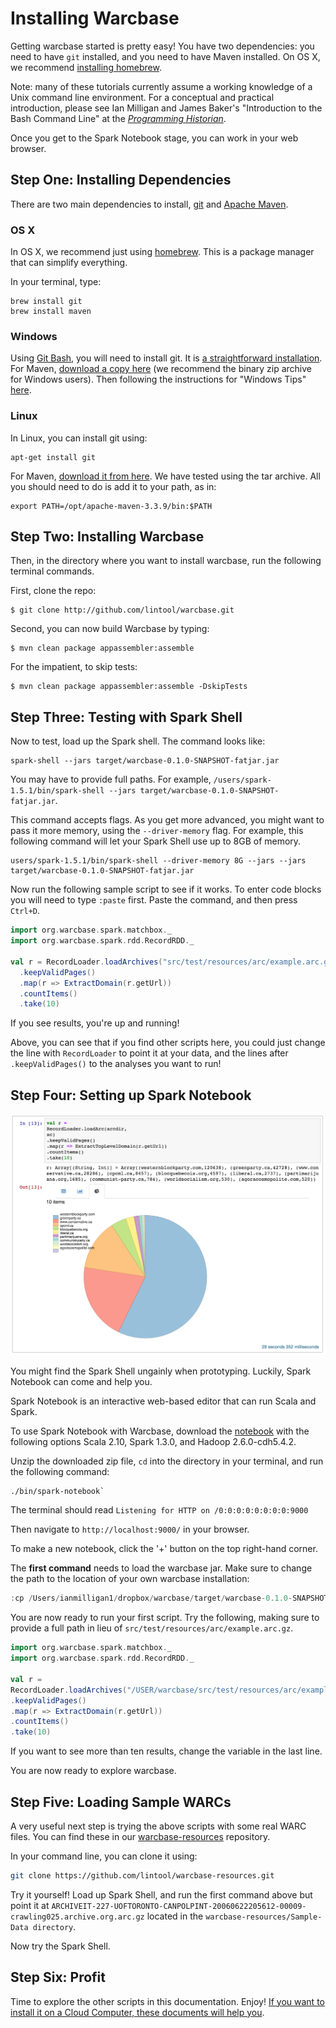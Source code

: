 # Installing Warcbase

Getting warcbase started is pretty easy! You have two dependencies: you need to have `git` installed, and you need to have Maven installed. On OS X, we recommend [installing homebrew](http://brew.sh/). 

Note: many of these tutorials currently assume a working knowledge of a Unix command line environment. For a conceptual and practical introduction, please see Ian Milligan and James Baker's "Introduction to the Bash Command Line" at the [*Programming Historian*](http://programminghistorian.org/lessons/intro-to-bash).

Once you get to the Spark Notebook stage, you can work in your web browser.

## Step One: Installing Dependencies

There are two main dependencies to install, [git](https://git-scm.com/) and [Apache Maven](https://maven.apache.org/). 

### OS X

In OS X, we recommend just using [homebrew](http://brew.sh/). This is a package manager that can simplify everything.

In your terminal, type:

```
brew install git
brew install maven
```

### Windows

Using [Git Bash](https://git-for-windows.github.io/), you will need to install git. It is [a straightforward installation](https://git-scm.com/). For Maven, [download a copy here](https://maven.apache.org/download.cgi) (we recommend the binary zip archive for Windows users). Then following the instructions for "Windows Tips" [here](https://maven.apache.org/install.html). 

### Linux

In Linux, you can install git using:

```
apt-get install git
```

For Maven, [download it from here](https://maven.apache.org/download.cgi). We have tested using the tar archive. All you should need to do is add it to your path, as in:

```
export PATH=/opt/apache-maven-3.3.9/bin:$PATH
```

## Step Two: Installing Warcbase

Then, in the directory where you want to install warcbase, run the following terminal commands.

First, clone the repo:

```
$ git clone http://github.com/lintool/warcbase.git
```

Second, you can now build Warcbase by typing:

```
$ mvn clean package appassembler:assemble
```

For the impatient, to skip tests:

```
$ mvn clean package appassembler:assemble -DskipTests
```

## Step Three: Testing with Spark Shell

Now to test, load up the Spark shell. The command looks like:

```
spark-shell --jars target/warcbase-0.1.0-SNAPSHOT-fatjar.jar
```

You may have to provide full paths. For example, `/users/spark-1.5.1/bin/spark-shell --jars target/warcbase-0.1.0-SNAPSHOT-fatjar.jar`.

This command accepts flags. As you get more advanced, you might want to pass it more memory, using the `--driver-memory` flag. For example, this following command will let your Spark Shell use up to 8GB of memory.

```
users/spark-1.5.1/bin/spark-shell --driver-memory 8G --jars --jars target/warcbase-0.1.0-SNAPSHOT-fatjar.jar
```

Now run the following sample script to see if it works. To enter code blocks you will need to type `:paste` first. Paste the command, and then press `Ctrl+D`.

```scala
import org.warcbase.spark.matchbox._
import org.warcbase.spark.rdd.RecordRDD._

val r = RecordLoader.loadArchives("src/test/resources/arc/example.arc.gz", sc)
  .keepValidPages()
  .map(r => ExtractDomain(r.getUrl))
  .countItems()
  .take(10)
```

If you see results, you're up and running!

Above, you can see that if you find other scripts here, you could just change the line with `RecordLoader` to point it at your data, and the lines after `.keepValidPages()` to the analyses you want to run!

## Step Four: Setting up Spark Notebook

![Spark notebook showing pie chart output](https://raw.githubusercontent.com/ianmilligan1/WAHR/master/images/Spark-Notebook.png)

You might find the Spark Shell ungainly when prototyping. Luckily, Spark Notebook can come and help you.

Spark Notebook is an interactive web-based editor that can run Scala and Spark. 

To use Spark Notebook with Warcbase, download the [notebook](http://spark-notebook.io/) with the following options Scala 2.10, Spark 1.3.0, and Hadoop 2.6.0-cdh5.4.2. 

Unzip the downloaded zip file, `cd` into the directory in your terminal, and run the following command:

```
./bin/spark-notebook`
```

The terminal should read `Listening for HTTP on /0:0:0:0:0:0:0:0:9000`

Then navigate to `http://localhost:9000/` in your browser.

To make a new notebook, click the '+' button on the top right-hand corner.

The **first command** needs to load the warcbase jar. Make sure to change the path to the location of your own warcbase installation:

```scala
:cp /Users/ianmilligan1/dropbox/warcbase/target/warcbase-0.1.0-SNAPSHOT-fatjar.jar
```

You are now ready to run your first script. Try the following, making sure to provide a full path in lieu of `src/test/resources/arc/example.arc.gz`. 

```scala
import org.warcbase.spark.matchbox._ 
import org.warcbase.spark.rdd.RecordRDD._ 

val r = 
RecordLoader.loadArchives("/USER/warcbase/src/test/resources/arc/example.arc.gz", sc) 
.keepValidPages() 
.map(r => ExtractDomain(r.getUrl)) 
.countItems() 
.take(10) 
```

If you want to see more than ten results, change the variable in the last line. 

You are now ready to explore warcbase. 

## Step Five: Loading Sample WARCs

A very useful next step is trying the above scripts with some real WARC files. You can find these in our [warcbase-resources](https://github.com/lintool/warcbase-resources) repository.

In your command line, you can clone it using:

```bash
git clone https://github.com/lintool/warcbase-resources.git
```

Try it yourself! Load up Spark Shell, and run the first command above but point it at `ARCHIVEIT-227-UOFTORONTO-CANPOLPINT-20060622205612-00009-crawling025.archive.org.arc.gz` located in the `warcbase-resources/Sample-Data directory`.

Now try the Spark Shell.

## Step Six: Profit

Time to explore the other scripts in this documentation. Enjoy! [If you want to install it on a Cloud Computer, these documents will help you](http://lintool.github.io/warcbase-docs/Spark-Installing-Spark-Notebook-on-a-Cloud-Computer/).
